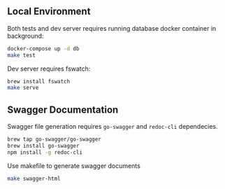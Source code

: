 ## Local Environment

Both tests and dev server requires running database docker container in background:

```bash
docker-compose up -d db
make test
```

Dev server requires fswatch:

```bash
brew install fswatch
make serve
```

## Swagger Documentation

Swagger file generation requires `go-swagger` and `redoc-cli` dependecies.

```bash
brew tap go-swagger/go-swagger
brew install go-swagger
npm install -g redoc-cli
```

Use makefile to generate swagger documents

```bash
make swagger-html
```
